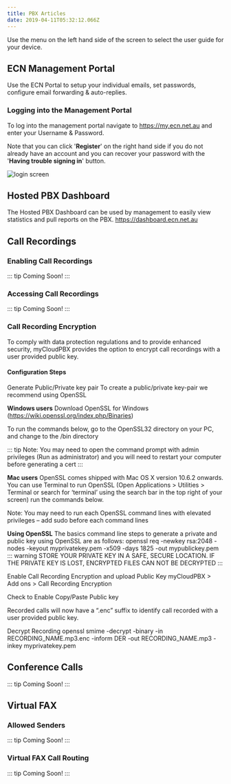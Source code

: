 ```yaml
---
title: PBX Articles
date: 2019-04-11T05:32:12.066Z
---
```

Use the menu on the left hand side of the screen to select the user guide for your device.

## ECN Management Portal

Use the ECN Portal to setup your individual emails, set passwords, configure email forwarding & auto-replies.

### Logging into the Management Portal

To log into the management portal navigate to <https://my.ecn.net.au> and enter your Username & Password.

Note that you can click '**Register**' on the right hand side if you do not already have an account and you can recover your password with the '**Having trouble signing in**' button.

![login screen](/images/screen-shot-2019-04-15-at-2.49.17-pm.png)

## Hosted PBX Dashboard

The Hosted PBX Dashboard can be used by management to easily view statistics and pull reports on the PBX.
<https://dashboard.ecn.net.au>
## Call Recordings

### Enabling Call Recordings
::: tip 
Coming Soon! 
:::
### Accessing Call Recordings
::: tip 
Coming Soon! 
:::
### Call Recording Encryption

To comply with data protection regulations and to provide enhanced security, myCloudPBX provides the option to encrypt call recordings with a user provided public key.

#### Configuration Steps
Generate Public/Private key pair
To create a public/private key-pair we recommend using OpenSSL

**Windows users**
Download OpenSSL for Windows (<https://wiki.openssl.org/index.php/Binaries>)

To run the commands below, go to the OpenSSL32 directory on your PC, and change to the /bin directory

::: tip Note: You may need to open the command prompt with admin privileges (Run as administrator) and you will need to restart your computer before generating a cert
:::

**Mac users**
OpenSSL comes shipped with Mac OS X version 10.6.2 onwards. You can use Terminal to run OpenSSL (Open Applications > Utilities > Terminal or search for ‘terminal’ using the search bar in the top right of your screen) run the commands below.

Note: You may need to run each OpenSSL command lines with elevated privileges – add sudo before each command lines

**Using OpenSSL**
The basics command line steps to generate a private and public key using OpenSSL are as follows:
 openssl req -newkey rsa:2048 -nodes -keyout myprivatekey.pem -x509 -days 1825 -out mypublickey.pem
::: warning 
STORE YOUR PRIVATE KEY IN A SAFE, SECURE LOCATION. IF THE PRIVATE KEY IS LOST, ENCRYPTED FILES CAN NOT BE DECRYPTED
:::

 

Enable Call Recording Encryption and upload Public Key
myCloudPBX > Add ons > Call Recording Encryption

Check to Enable
Copy/Paste Public key

Recorded calls will now have a “.enc” suffix to identify call recorded with a user provided public key.

 

Decrypt Recording
openssl smime -decrypt -binary -in RECORDING_NAME.mp3.enc -inform DER -out RECORDING_NAME.mp3 -inkey myprivatekey.pem

## Conference Calls

::: tip 
Coming Soon! 
:::
## Virtual FAX
### Allowed Senders
::: tip 
Coming Soon! 
:::
### Virtual FAX Call Routing
::: tip 
Coming Soon! 
:::
